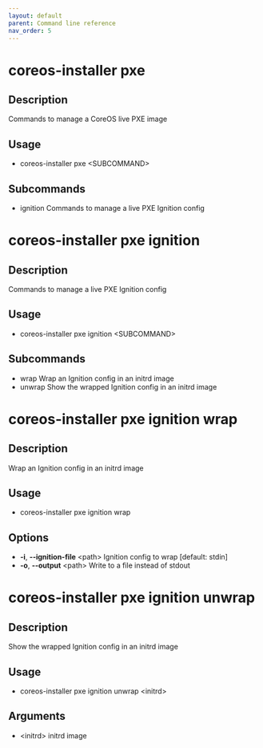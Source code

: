```yaml
---
layout: default
parent: Command line reference
nav_order: 5
---
```


# coreos-installer pxe

## Description

Commands to manage a CoreOS live PXE image

## Usage

* coreos-installer pxe &lt;SUBCOMMAND&gt;

## Subcommands

* ignition  Commands to manage a live PXE Ignition config

# coreos-installer pxe ignition

## Description

Commands to manage a live PXE Ignition config

## Usage

* coreos-installer pxe ignition &lt;SUBCOMMAND&gt;

## Subcommands

* wrap  Wrap an Ignition config in an initrd image
* unwrap  Show the wrapped Ignition config in an initrd image

# coreos-installer pxe ignition wrap

## Description

Wrap an Ignition config in an initrd image

## Usage

* coreos-installer pxe ignition wrap

## Options

* **-i**, **--ignition-file** &lt;path&gt;  Ignition config to wrap [default: stdin]
* **-o**, **--output** &lt;path&gt;  Write to a file instead of stdout

# coreos-installer pxe ignition unwrap

## Description

Show the wrapped Ignition config in an initrd image

## Usage

* coreos-installer pxe ignition unwrap &lt;initrd&gt;

## Arguments

* &lt;initrd&gt;  initrd image
